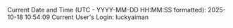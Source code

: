 Current Date and Time (UTC - YYYY-MM-DD HH:MM:SS formatted): 2025-10-18 10:54:09
Current User's Login: luckyaiman
